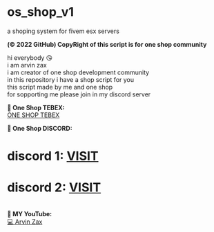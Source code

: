 # os_shop_v1
a shoping system for fivem esx servers

**(© 2022 GitHub) CopyRight of this script is for one shop community**

hi everybody 😘<br>
i am arvin zax<br>
i am creator of one shop development community<br>
in this repository i have a shop script for you<br>
this script made by me and one shop<br>
for sopporting me please join in my discord server<br>

**🎉 One Shop TEBEX:**<br>
<a href="https://oneshop.tebex.io">ONE SHOP TEBEX</a>

**🥰 One Shop DISCORD:**<br>
# discord 1: <a href="https://discord.gg/9HumDzMusA" target="_blank">VISIT</a>
# discord 2: <a href="https://discord.gg/WDmTNvDAu4" target="_blank">VISIT</a>

<br>**🥰 MY YouTube:**<br>
<a href="https://www.youtube.com/channel/UCHnEg3BOzfvjxA91js8uzRA">💻 Arvin Zax</a>
